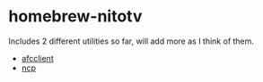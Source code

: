 # homebrew-nitotv

Includes 2 different utilities so far, will add more as I think of them. 

- [afcclient](https://github.com/lechium/afcclient)
- [ncp](https://github.com/lechium/ncp)
